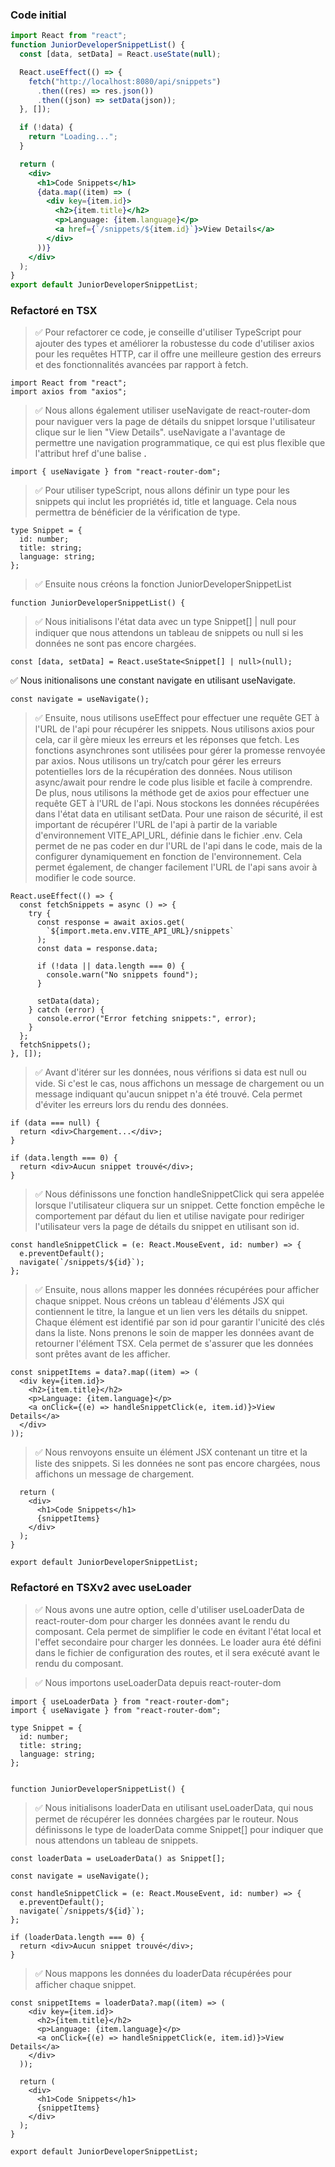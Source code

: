 ### Code initial

```jsx
import React from "react";
function JuniorDeveloperSnippetList() {
  const [data, setData] = React.useState(null);

  React.useEffect(() => {
    fetch("http://localhost:8080/api/snippets")
      .then((res) => res.json())
      .then((json) => setData(json));
  }, []);

  if (!data) {
    return "Loading...";
  }

  return (
    <div>
      <h1>Code Snippets</h1>
      {data.map((item) => (
        <div key={item.id}>
          <h2>{item.title}</h2>
          <p>Language: {item.language}</p>
          <a href={`/snippets/${item.id}`}>View Details</a>
        </div>
      ))}
    </div>
  );
}
export default JuniorDeveloperSnippetList;
```

### Refactoré en TSX

> ✅ Pour refactorer ce code, je conseille d'utiliser TypeScript pour ajouter des types et améliorer la robustesse du code d'utiliser axios pour les requêtes HTTP, car il offre une meilleure gestion des erreurs et des fonctionnalités avancées par rapport à fetch.

```tsx
import React from "react";
import axios from "axios";
```

> ✅ Nous allons également utiliser useNavigate de react-router-dom pour naviguer vers la page de détails du snippet lorsque l'utilisateur clique sur le lien "View Details". useNavigate a l'avantage de permettre une navigation programmatique, ce qui est plus flexible que l'attribut href d'une balise <a>.

```tsx
import { useNavigate } from "react-router-dom";
```

> ✅ Pour utiliser typeScript, nous allons définir un type pour les snippets qui inclut les propriétés id, title et language. Cela nous permettra de bénéficier de la vérification de type.

```tsx
type Snippet = {
  id: number;
  title: string;
  language: string;
};
```

> ✅ Ensuite nous créons la fonction JuniorDeveloperSnippetList

```tsx
function JuniorDeveloperSnippetList() {
```

> ✅ Nous initialisons l'état data avec un type Snippet[] | null pour indiquer que nous attendons un tableau de snippets ou null si les données ne sont pas encore chargées.

```tsx
const [data, setData] = React.useState<Snippet[] | null>(null);
```

✅ Nous initionalisons une constant navigate en utilisant useNavigate.

```tsx
const navigate = useNavigate();
```

> ✅ Ensuite, nous utilisons useEffect pour effectuer une requête GET à l'URL de l'api pour récupérer les snippets. Nous utilisons axios pour cela, car il gère mieux les erreurs et les réponses que fetch. Les fonctions asynchrones sont utilisées pour gérer la promesse renvoyée par axios.
> Nous utilisons un try/catch pour gérer les erreurs potentielles lors de la récupération des données.
> Nous utilison async/await pour rendre le code plus lisible et facile à comprendre. De plus, nous utilisons la méthode get de axios pour effectuer une requête GET à l'URL de l'api. Nous stockons les données récupérées dans l'état data en utilisant setData.
> Pour une raison de sécurité, il est important de récupérer l'URL de l'api à partir de la variable d'environnement VITE_API_URL, définie dans le fichier .env. Cela permet de ne pas coder en dur l'URL de l'api dans le code, mais de la configurer dynamiquement en fonction de l'environnement. Cela permet également, de changer facilement l'URL de l'api sans avoir à modifier le code source.

```tsx
React.useEffect(() => {
  const fetchSnippets = async () => {
    try {
      const response = await axios.get(
        `${import.meta.env.VITE_API_URL}/snippets`
      );
      const data = response.data;

      if (!data || data.length === 0) {
        console.warn("No snippets found");
      }

      setData(data);
    } catch (error) {
      console.error("Error fetching snippets:", error);
    }
  };
  fetchSnippets();
}, []);
```

> ✅ Avant d'itérer sur les données, nous vérifions si data est null ou vide. Si c'est le cas, nous affichons un message de chargement ou un message indiquant qu'aucun snippet n'a été trouvé. Cela permet d'éviter les erreurs lors du rendu des données.

```tsx
if (data === null) {
  return <div>Chargement...</div>;
}

if (data.length === 0) {
  return <div>Aucun snippet trouvé</div>;
}
```

> ✅ Nous définissons une fonction handleSnippetClick qui sera appelée lorsque l'utilisateur cliquera sur un snippet. Cette fonction empêche le comportement par défaut du lien et utilise navigate pour rediriger l'utilisateur vers la page de détails du snippet en utilisant son id.

```tsx
const handleSnippetClick = (e: React.MouseEvent, id: number) => {
  e.preventDefault();
  navigate(`/snippets/${id}`);
};
```

> ✅ Ensuite, nous allons mapper les données récupérées pour afficher chaque snippet. Nous créons un tableau d'éléments JSX qui contiennent le titre, la langue et un lien vers les détails du snippet. Chaque élément est identifié par son id pour garantir l'unicité des clés dans la liste. Nons prenons le soin de mapper les données avant de retourner l'élément TSX. Cela permet de s'assurer que les données sont prêtes avant de les afficher.

```tsx
const snippetItems = data?.map((item) => (
  <div key={item.id}>
    <h2>{item.title}</h2>
    <p>Language: {item.language}</p>
    <a onClick={(e) => handleSnippetClick(e, item.id)}>View Details</a>
  </div>
));
```

> ✅ Nous renvoyons ensuite un élément JSX contenant un titre et la liste des snippets. Si les données ne sont pas encore chargées, nous affichons un message de chargement.

```tsx
  return (
    <div>
      <h1>Code Snippets</h1>
      {snippetItems}
    </div>
  );
}

export default JuniorDeveloperSnippetList;
```

### Refactoré en TSXv2 avec useLoader

> ✅ Nous avons une autre option, celle d'utiliser useLoaderData de react-router-dom pour charger les données avant le rendu du composant. Cela permet de simplifier le code en évitant l'état local et l'effet secondaire pour charger les données.
> Le loader aura été défini dans le fichier de configuration des routes, et il sera exécuté avant le rendu du composant.

> ✅ Nous importons useLoaderData depuis react-router-dom

```tsx
import { useLoaderData } from "react-router-dom";
import { useNavigate } from "react-router-dom";

type Snippet = {
  id: number;
  title: string;
  language: string;
};


function JuniorDeveloperSnippetList() {
```

> ✅ Nous initialisons loaderData en utilisant useLoaderData, qui nous permet de récupérer les données chargées par le routeur. Nous définissons le type de loaderData comme Snippet[] pour indiquer que nous attendons un tableau de snippets.

```tsx
const loaderData = useLoaderData() as Snippet[];

const navigate = useNavigate();

const handleSnippetClick = (e: React.MouseEvent, id: number) => {
  e.preventDefault();
  navigate(`/snippets/${id}`);
};

if (loaderData.length === 0) {
  return <div>Aucun snippet trouvé</div>;
}
```

> ✅ Nous mappons les données du loaderData récupérées pour afficher chaque snippet.

```tsx
const snippetItems = loaderData?.map((item) => (
    <div key={item.id}>
      <h2>{item.title}</h2>
      <p>Language: {item.language}</p>
      <a onClick={(e) => handleSnippetClick(e, item.id)}>View Details</a>
    </div>
  ));

  return (
    <div>
      <h1>Code Snippets</h1>
      {snippetItems}
    </div>
  );
}

export default JuniorDeveloperSnippetList;

```
